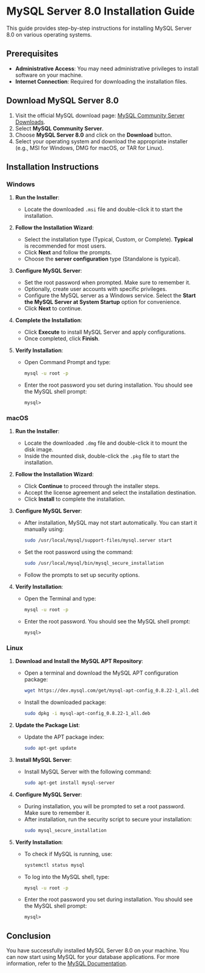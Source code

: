 # MySQL Server 8.0 Installation Guide

This guide provides step-by-step instructions for installing MySQL Server 8.0 on various operating systems.

## Prerequisites

- **Administrative Access**: You may need administrative privileges to install software on your machine.
- **Internet Connection**: Required for downloading the installation files.

## Download MySQL Server 8.0

1. Visit the official MySQL download page: [MySQL Community Server Downloads](https://dev.mysql.com/downloads/mysql/).
2. Select **MySQL Community Server**.
3. Choose **MySQL Server 8.0** and click on the **Download** button.
4. Select your operating system and download the appropriate installer (e.g., MSI for Windows, DMG for macOS, or TAR for Linux).

## Installation Instructions

### Windows

1. **Run the Installer**:
   - Locate the downloaded `.msi` file and double-click it to start the installation.

2. **Follow the Installation Wizard**:
   - Select the installation type (Typical, Custom, or Complete). **Typical** is recommended for most users.
   - Click **Next** and follow the prompts.
   - Choose the **server configuration** type (Standalone is typical).

3. **Configure MySQL Server**:
   - Set the root password when prompted. Make sure to remember it.
   - Optionally, create user accounts with specific privileges.
   - Configure the MySQL server as a Windows service. Select the **Start the MySQL Server at System Startup** option for convenience.
   - Click **Next** to continue.

4. **Complete the Installation**:
   - Click **Execute** to install MySQL Server and apply configurations.
   - Once completed, click **Finish**.

5. **Verify Installation**:
   - Open Command Prompt and type:
     ```bash
     mysql -u root -p
     ```
   - Enter the root password you set during installation. You should see the MySQL shell prompt:
     ```
     mysql>
     ```

### macOS

1. **Run the Installer**:
   - Locate the downloaded `.dmg` file and double-click it to mount the disk image.
   - Inside the mounted disk, double-click the `.pkg` file to start the installation.

2. **Follow the Installation Wizard**:
   - Click **Continue** to proceed through the installer steps.
   - Accept the license agreement and select the installation destination.
   - Click **Install** to complete the installation.

3. **Configure MySQL Server**:
   - After installation, MySQL may not start automatically. You can start it manually using:
     ```bash
     sudo /usr/local/mysql/support-files/mysql.server start
     ```
   - Set the root password using the command:
     ```bash
     sudo /usr/local/mysql/bin/mysql_secure_installation
     ```
   - Follow the prompts to set up security options.

4. **Verify Installation**:
   - Open the Terminal and type:
     ```bash
     mysql -u root -p
     ```
   - Enter the root password. You should see the MySQL shell prompt:
     ```
     mysql>
     ```

### Linux

1. **Download and Install the MySQL APT Repository**:
   - Open a terminal and download the MySQL APT configuration package:
     ```bash
     wget https://dev.mysql.com/get/mysql-apt-config_0.8.22-1_all.deb
     ```
   - Install the downloaded package:
     ```bash
     sudo dpkg -i mysql-apt-config_0.8.22-1_all.deb
     ```

2. **Update the Package List**:
   - Update the APT package index:
     ```bash
     sudo apt-get update
     ```

3. **Install MySQL Server**:
   - Install MySQL Server with the following command:
     ```bash
     sudo apt-get install mysql-server
     ```

4. **Configure MySQL Server**:
   - During installation, you will be prompted to set a root password. Make sure to remember it.
   - After installation, run the security script to secure your installation:
     ```bash
     sudo mysql_secure_installation
     ```

5. **Verify Installation**:
   - To check if MySQL is running, use:
     ```bash
     systemctl status mysql
     ```
   - To log into the MySQL shell, type:
     ```bash
     mysql -u root -p
     ```
   - Enter the root password you set during installation. You should see the MySQL shell prompt:
     ```
     mysql>
     ```

## Conclusion

You have successfully installed MySQL Server 8.0 on your machine. You can now start using MySQL for your database applications. For more information, refer to the [MySQL Documentation](https://dev.mysql.com/doc/).
